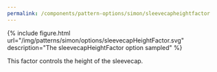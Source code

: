 ```yaml
---
permalink: /components/pattern-options/simon/sleevecapheightfactor
---
```

{% include figure.html url="/img/patterns/simon/options/sleevecapHeightFactor.svg" description="The sleevecapHeightFactor option sampled" %}

This factor controls the height of the sleevecap.
